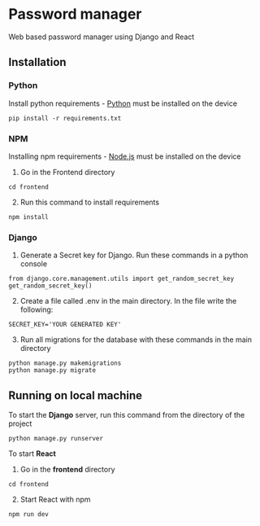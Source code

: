 # Password manager
 Web based password manager using Django and React

## Installation

### Python
Install python requirements - [Python](https://www.python.org/downloads/) must be installed on the device
```
pip install -r requirements.txt
```

### NPM
Installing npm requirements - [Node.js](https://nodejs.org/en/download/) must be installed on the device
1. Go in the Frontend directory

```
cd frontend
```

2. Run this command to install requirements

```
npm install
```

### Django
1. Generate a Secret key for Django. Run these commands in a python console
```
from django.core.management.utils import get_random_secret_key  
get_random_secret_key()
```

2. Create a file called .env in the main directory.
In the file write the following:
```
SECRET_KEY='YOUR GENERATED KEY'
```

3. Run all migrations for the database with these commands in the main directory
```
python manage.py makemigrations
python manage.py migrate
```

## Running on local machine

To start the <b>Django</b> server, run this command from the directory of the project
```
python manage.py runserver
```

To start <b>React</b>
1. Go in the <b>frontend</b> directory
```
cd frontend
```
2. Start React with npm
```
npm run dev
```
